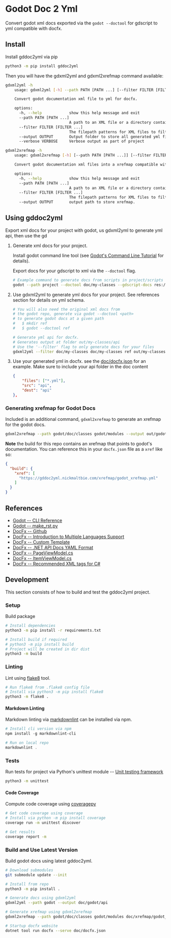 # Godot Doc 2 Yml

Convert godot xml docs exported via the `godot --doctool` for gdscript
to yml compatible with docfx.

## Install

Install gddoc2yml via pip

```bash
python3 -m pip install gddoc2yml
```

Then you will have the gdxml2yml and gdxml2xrefmap command available:

<!-- markdownlint-disable MD013 -->

```bash
gdxml2yml -h
    usage: gdxml2yml [-h] --path PATH [PATH ...] [--filter FILTER [FILTER ...]] --output OUTPUT [--verbose VERBOSE]

    Convert godot documentation xml file to yml for docfx.

    options:
      -h, --help            show this help message and exit
      --path PATH [PATH ...]
                            A path to an XML file or a directory containing XML files to parse.
      --filter FILTER [FILTER ...]
                            The filepath patterns for XML files to filter.
      --output OUTPUT       Output folder to store all generated yml files.
      --verbose VERBOSE     Verbose output as part of project

gdxml2xrefmap -h
    usage: gdxml2xrefmap [-h] [--path PATH [PATH ...]] [--filter FILTER [FILTER ...]] [--output OUTPUT]

    Convert godot documentation xml files into a xrefmap compatible with DoxFx.

    options:
      -h, --help            show this help message and exit
      --path PATH [PATH ...]
                            A path to an XML file or a directory containing XML files to parse.
      --filter FILTER [FILTER ...]
                            The filepath patterns for XML files to filter.
      --output OUTPUT       output path to store xrefmap.
```

<!-- markdownlint-enable MD013 -->

## Using gddoc2yml

Export xml docs for your project with godot, us gdxml2yml to generate yml api,
then use the gd

1. Generate xml docs for your project.

    Install godot command line tool (see
    [Godot's Command Line Tutorial](https://docs.godotengine.org/en/stable/tutorials/editor/command_line_tutorial.html#path)
    for details).

    Export docs for your gdscript to xml via the `--doctool` flag.

    ```bash
    # Example command to generate docs from scripts in project/scripts to dir doc/my-classes
    godot --path project --doctool doc/my-classes --gdscript-docs res://scripts
    ```

2. Use gdxml2yml to generate yml docs for your project.
    See references section for details on yml schema.

    ```bash
    # You will also need the original xml docs from
    # the godot repo, generate via godot --doctool <path>
    # to generate godot docs at a given path
    #   $ mkdir ref
    #   $ godot --doctool ref

    # Generate yml api for docfx.
    # Generates output at folder out/my-classes/api
    # Use the '--filter' flag to only generate docs for your files
    gdxml2yml --filter doc/my-classes doc/my-classes ref out/my-classes/api
    ```

3. Use your generated yml in docfx. see the [doc/docfx.json](doc/docfx.json) for
    an example. Make sure to include your api folder in the doc content

    ```json
    {
        "files": ["*.yml"],
        "src": "api",
        "dest": "api"
    },
    ```

### Generating xrefmap for Godot Docs

Included is an additional command, `gdxml2xrefmap` to generate
an xrefmap for the godot docs.

```bash
gdxml2xrefmap --path godot/doc/classes godot/modules --output out/godot_xrefmap.yml
```

**Note** the build for this repo contains an xrefmap that points to godot's
documentation. You can reference this in your `docfx.json` file as a `xref`
like so:

```json
{
  "build": {
    "xref": [
      "https://gddoc2yml.nickmaltbie.com/xrefmap/godot_xrefmap.yml"
    ]
  }
}
```

## References

* [Godot -- CLI Reference](https://docs.godotengine.org/en/stable/tutorials/editor/command_line_tutorial.html#command-line-reference)
* [Godot -- make_rst.py](https://github.com/godotengine/godot/blob/master/doc/tools/make_rst.py)
* [DocFx -- Github](https://github.com/dotnet/docfx)
* [DocFx -- Introduction to Multiple Languages Support](https://xxred.gitee.io/docfx/tutorial/universalreference/intro_multiple_langs_support.html)
* [DocFx -- Custom Template](https://dotnet.github.io/docfx/docs/template.html?tabs=modern#custom-template)
* [DocFx -- .NET API Docs YAML Format](https://github.com/dotnet/docfx/blob/fe0bd0bfcbfecb655cc1cda2185df601fac1df23/docs/docs/dotnet-yaml-format.md)
* [DocFx -- PageViewModel.cs](https://github.com/dotnet/docfx/blob/main/src/Docfx.DataContracts.UniversalReference/PageViewModel.cs)
* [DocFx -- ItemViewModel.cs](https://github.com/dotnet/docfx/blob/main/src/Docfx.DataContracts.UniversalReference/ItemViewModel.cs)
* [DocFx -- Recommended XML tags for C#](https://learn.microsoft.com/en-us/dotnet/csharp/language-reference/xmldoc/recommended-tags)

## Development

This section consists of how to build and test the gddoc2yml project.

### Setup

Build package

```bash
# Install dependencies
python3 -m pip install -r requirements.txt

# Install build if required
# python3 -m pip install build
# Project will be created in dir dist
python3 -m build
```

### Linting

Lint using [flake8](https://github.com/pycqa/flake8/) tool.

```bash
# Run flake8 from .flake8 config file
# Install via python3 -m pip install flake8
python3 -m flake8 .
```

#### Markdown Linting

Markdown linting via [markdownlint](https://github.com/DavidAnson/markdownlint)
can be installed via npm.

```PowerShell
# Install cli version via npm
npm install -g markdownlint-cli

# Run on local repo
markdownlint .
```

### Tests

Run tests for project via Python's unittest module -- [Unit testing framework](https://docs.python.org/3/library/unittest.html)

```bash
python3 -m unittest
```

#### Code Coverage

Compute code coverage using [coveragepy](https://github.com/nedbat/coveragepy)

```bash
# Get code coverage using coverage
# Install via python -m pip install coverage
coverage run -m unittest discover

# Get results
coverage report -m
```

### Build and Use Latest Version

Build godot docs using latest gddoc2yml.

```bash
# Download submodules
git submodule update --init

# Install from repo
python3 -m pip install .

# Generate docs using gdxml2yml
gdxml2yml --path godot --output doc/godot/api

# Generate xrefmap using gdxml2xrefmap
gdxml2xrefmap --path godot/doc/classes godot/modules doc/xrefmap/godot_xrefmap.yml

# Startup docfx website
dotnet tool run docfx --serve doc/docfx.json
```
